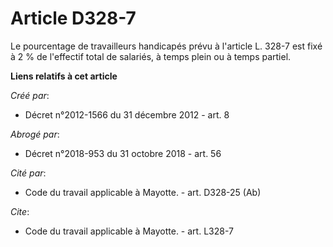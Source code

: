 # Article D328-7

Le pourcentage de travailleurs handicapés prévu à l'article L. 328-7 est fixé à 2 % de l'effectif total de salariés, à temps
plein ou à temps partiel.

**Liens relatifs à cet article**

_Créé par_:

  - Décret n°2012-1566 du 31 décembre 2012 - art. 8

_Abrogé par_:

  - Décret n°2018-953 du 31 octobre 2018 - art. 56

_Cité par_:

  - Code du travail applicable à Mayotte. - art. D328-25 (Ab)

_Cite_:

  - Code du travail applicable à Mayotte. - art. L328-7
